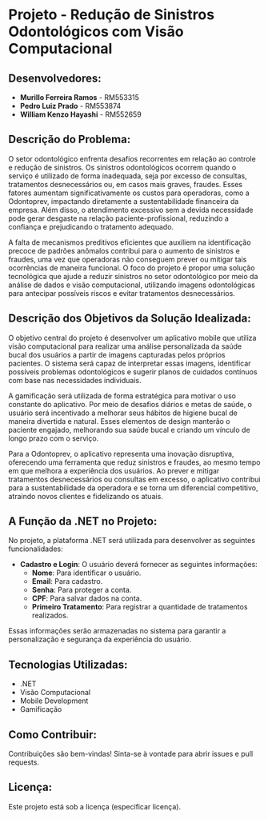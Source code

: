 # Projeto - Redução de Sinistros Odontológicos com Visão Computacional

## Desenvolvedores:

- **Murillo Ferreira Ramos** - RM553315
- **Pedro Luiz Prado** - RM553874
- **William Kenzo Hayashi** - RM552659

## Descrição do Problema:

O setor odontológico enfrenta desafios recorrentes em relação ao controle e redução de sinistros. Os sinistros odontológicos ocorrem quando o serviço é utilizado de forma inadequada, seja por excesso de consultas, tratamentos desnecessários ou, em casos mais graves, fraudes. Esses fatores aumentam significativamente os custos para operadoras, como a Odontoprev, impactando diretamente a sustentabilidade financeira da empresa. Além disso, o atendimento excessivo sem a devida necessidade pode gerar desgaste na relação paciente-profissional, reduzindo a confiança e prejudicando o tratamento adequado.

A falta de mecanismos preditivos eficientes que auxiliem na identificação precoce de padrões anômalos contribui para o aumento de sinistros e fraudes, uma vez que operadoras não conseguem prever ou mitigar tais ocorrências de maneira funcional. O foco do projeto é propor uma solução tecnológica que ajude a reduzir sinistros no setor odontológico por meio da análise de dados e visão computacional, utilizando imagens odontológicas para antecipar possíveis riscos e evitar tratamentos desnecessários.

## Descrição dos Objetivos da Solução Idealizada:

O objetivo central do projeto é desenvolver um aplicativo mobile que utiliza visão computacional para realizar uma análise personalizada da saúde bucal dos usuários a partir de imagens capturadas pelos próprios pacientes. O sistema será capaz de interpretar essas imagens, identificar possíveis problemas odontológicos e sugerir planos de cuidados contínuos com base nas necessidades individuais.

A gamificação será utilizada de forma estratégica para motivar o uso constante do aplicativo. Por meio de desafios diários e metas de saúde, o usuário será incentivado a melhorar seus hábitos de higiene bucal de maneira divertida e natural. Esses elementos de design manterão o paciente engajado, melhorando sua saúde bucal e criando um vínculo de longo prazo com o serviço.

Para a Odontoprev, o aplicativo representa uma inovação disruptiva, oferecendo uma ferramenta que reduz sinistros e fraudes, ao mesmo tempo em que melhora a experiência dos usuários. Ao prever e mitigar tratamentos desnecessários ou consultas em excesso, o aplicativo contribui para a sustentabilidade da operadora e se torna um diferencial competitivo, atraindo novos clientes e fidelizando os atuais.

## A Função da .NET no Projeto:

No projeto, a plataforma .NET será utilizada para desenvolver as seguintes funcionalidades:

- **Cadastro e Login**: O usuário deverá fornecer as seguintes informações:
  - **Nome**: Para identificar o usuário.
  - **Email**: Para cadastro.
  - **Senha**: Para proteger a conta.
  - **CPF**: Para salvar dados na conta.
  - **Primeiro Tratamento**: Para registrar a quantidade de tratamentos realizados.

Essas informações serão armazenadas no sistema para garantir a personalização e segurança da experiência do usuário.

## Tecnologias Utilizadas:

- .NET
- Visão Computacional
- Mobile Development
- Gamificação

## Como Contribuir:

Contribuições são bem-vindas! Sinta-se à vontade para abrir issues e pull requests.

## Licença:

Este projeto está sob a licença (especificar licença).
